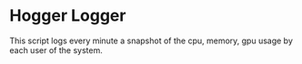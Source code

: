 # Hogger Logger

This script logs every minute a snapshot of the cpu, memory, gpu usage by each user of the system.
